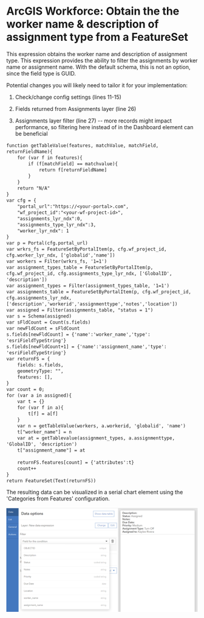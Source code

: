 # ArcGIS Workforce: Obtain the the worker name & description of assignment type from a FeatureSet

This expression obtains the worker name and description of assignment type.
This expression provides the ability to filter the assignments by worker name or assignment name. With the default schema, this is not an option, since the field type is GUID.

Potential changes you will likely need to tailor it for your implementation:

1. Check/change config settings (lines 11-15)

2. Fields returned from Assignments layer (line 26)
3. Assignments layer filter (line 27) -- more records might impact performance, so filtering here instead of in the Dashboard element can be beneficial

```
function getTableValue(features, matchValue, matchField, returnFieldName){
    for (var f in features){
        if (f[matchField] == matchvalue){
            return f[returnFieldName]
        }
    }
    return "N/A"
}
var cfg = {
    "portal_url":"https://<your-portal>.com",
    "wf_project_id":"<your-wf-project-id>",
    "assignments_lyr_ndx":0,
    "assignments_type_lyr_ndx":3,
    "worker_lyr_ndx": 1
}
var p = Portal(cfg.portal_url)
var wrkrs_fs = FeatureSetByPortalItem(p, cfg.wf_project_id, cfg.worker_lyr_ndx, ['globalid','name'])
var workers = Filter(wrkrs_fs, '1=1')
var assignment_types_table = FeatureSetByPortalItem(p, cfg.wf_project_id, cfg.assignments_type_lyr_ndx, ['GlobalID', 'description'])
var assignment_types = Filter(assignment_types_table, '1=1')
var assignments_table = FeatureSetByPortalItem(p, cfg.wf_project_id, cfg.assignments_lyr_ndx, ['description','workerid','assignmenttype','notes','location'])
var assigned = Filter(assignments_table, "status = 1")
var s = Schema(assigned)
var sFldCount = Count(s.fields)
var newFldCount = sFldCount
s.fields[newFldCount] = {'name':'worker_name','type': 'esriFieldTypeString'}
s.fields[newFldCount+1] = {'name':'assignment_name','type': 'esriFieldTypeString'}
var returnFS = {
    fields: s.fields,
    geometryType: "",
    features: [],
}
var count = 0;
for (var a in assigned){
    var t = {}
    for (var f in a){
        t[f] = a[f]
    }
    var n = getTableValue(workers, a.workerid, 'globalid', 'name')
    t["worker_name"] = n
    var at = getTablevalue(assignment_types, a.assignmenttype, 'GlobalID', 'description')
    t["assignment_name"] = at

    returnFS.features[count] = {'attributes':t}
    count++
}
return FeatureSet(Text(returnFS))
```

The resulting data can be visualized in a serial chart element using the 'Categories from Features' configuration.

![](/dashboard_data/images/workforce-worker-name-assignment-type.png)
